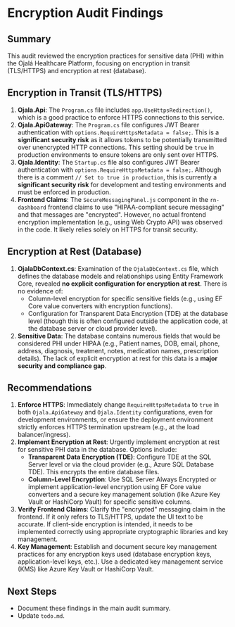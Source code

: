 # Encryption Audit Findings

## Summary

This audit reviewed the encryption practices for sensitive data (PHI) within the Ojalá Healthcare Platform, focusing on encryption in transit (TLS/HTTPS) and encryption at rest (database).

## Encryption in Transit (TLS/HTTPS)

1.  **Ojala.Api**: The `Program.cs` file includes `app.UseHttpsRedirection()`, which is a good practice to enforce HTTPS connections to this service.
2.  **Ojala.ApiGateway**: The `Program.cs` file configures JWT Bearer authentication with `options.RequireHttpsMetadata = false;`. This is a **significant security risk** as it allows tokens to be potentially transmitted over unencrypted HTTP connections. This setting should be `true` in production environments to ensure tokens are only sent over HTTPS.
3.  **Ojala.Identity**: The `Startup.cs` file also configures JWT Bearer authentication with `options.RequireHttpsMetadata = false;`. Although there is a comment `// Set to true in production`, this is currently a **significant security risk** for development and testing environments and must be enforced in production.
4.  **Frontend Claims**: The `SecureMessagingPanel.js` component in the `rn-dashboard` frontend claims to use "HIPAA-compliant secure messaging" and that messages are "encrypted". However, no actual frontend encryption implementation (e.g., using Web Crypto API) was observed in the code. It likely relies solely on HTTPS for transit security.

## Encryption at Rest (Database)

1.  **OjalaDbContext.cs**: Examination of the `OjalaDbContext.cs` file, which defines the database models and relationships using Entity Framework Core, revealed **no explicit configuration for encryption at rest**. There is no evidence of:
    *   Column-level encryption for specific sensitive fields (e.g., using EF Core value converters with encryption functions).
    *   Configuration for Transparent Data Encryption (TDE) at the database level (though this is often configured outside the application code, at the database server or cloud provider level).
2.  **Sensitive Data**: The database contains numerous fields that would be considered PHI under HIPAA (e.g., Patient names, DOB, email, phone, address, diagnosis, treatment, notes, medication names, prescription details). The lack of explicit encryption at rest for this data is a **major security and compliance gap**.

## Recommendations

1.  **Enforce HTTPS**: Immediately change `RequireHttpsMetadata` to `true` in both `Ojala.ApiGateway` and `Ojala.Identity` configurations, even for development environments, or ensure the deployment environment strictly enforces HTTPS termination upstream (e.g., at the load balancer/ingress).
2.  **Implement Encryption at Rest**: Urgently implement encryption at rest for sensitive PHI data in the database. Options include:
    *   **Transparent Data Encryption (TDE)**: Configure TDE at the SQL Server level or via the cloud provider (e.g., Azure SQL Database TDE). This encrypts the entire database files.
    *   **Column-Level Encryption**: Use SQL Server Always Encrypted or implement application-level encryption using EF Core value converters and a secure key management solution (like Azure Key Vault or HashiCorp Vault) for specific sensitive columns.
3.  **Verify Frontend Claims**: Clarify the "encrypted" messaging claim in the frontend. If it only refers to TLS/HTTPS, update the UI text to be accurate. If client-side encryption is intended, it needs to be implemented correctly using appropriate cryptographic libraries and key management.
4.  **Key Management**: Establish and document secure key management practices for any encryption keys used (database encryption keys, application-level keys, etc.). Use a dedicated key management service (KMS) like Azure Key Vault or HashiCorp Vault.

## Next Steps

*   Document these findings in the main audit summary.
*   Update `todo.md`.
